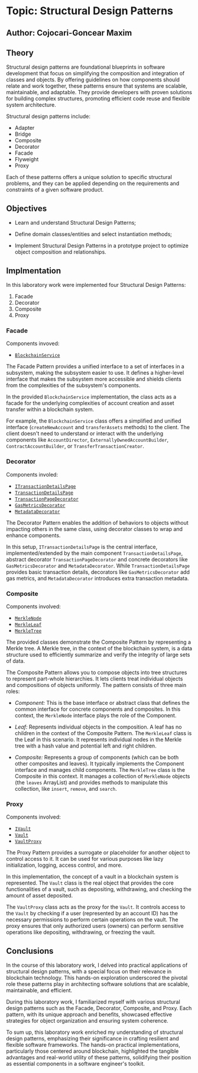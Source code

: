 # Topic: Structural Design Patterns

## Author: Cojocari-Goncear Maxim

## Theory

Structural design patterns are foundational blueprints in software development that focus on simplifying the composition and integration of classes and objects. By offering guidelines on how components should relate and work together, these patterns ensure that systems are scalable, maintainable, and adaptable. They provide developers with proven solutions for building complex structures, promoting efficient code reuse and flexible system architecture.

Structural design patterns include:

- Adapter
- Bridge
- Composite
- Decorator
- Facade
- Flyweight
- Proxy

Each of these patterns offers a unique solution to specific structural problems, and they can be applied depending on the requirements and constraints of a given software product.

## Objectives

- Learn and understand Structural Design Patterns;

- Define domain classes/entities and select instantiation methods;

- Implement Structural Design Patterns in a prototype project to optimize object composition and relationships.

## Implmentation

In this laboratory work were implemented four Structural Design Patterns:

1. Facade
2. Decorator
3. Composite
4. Proxy

### Facade

Components invoved:

- [`BlockchainService`](../src/core/BlockchainService.java)

The Facade Pattern provides a unified interface to a set of interfaces in a subsystem, making the subsystem easier to use. It defines a higher-level interface that makes the subsystem more accessible and shields clients from the complexities of the subsystem's components.

In the provided `BlockchainService` implementation, the class acts as a facade for the underlying complexities of account creation and asset transfer within a blockchain system.

For example, the `BlockchainService` class offers a simplified and unified interface (`createNewAccount` and `transferAssets` methods) to the client. The client doesn't need to understand or interact with the underlying components like `AccountDirector`, `ExternallyOwnedAccountBuilder`, `ContractAccountBuilder`, or `TransferTransactionCreator`.

### Decorator

Components involed:

- [`ITransactionDetailsPage`](../src/core/transactions/decorators/ITransactionDetailsPage.java)
- [`TransactionDetailsPage`](../src/core/transactions/decorators/TransactionDetailsPage.java)
- [`TransactionPageDecorator`](../src/core/transactions/decorators/TransactionPageDecorator.java)
- [`GasMetricsDecorator`](../src/core/transactions/decorators/GasMetricsDecorator.java)
- [`MetadataDecorator`](../src/core/transactions/decorators/MetadataDecorator.java)

The Decorator Pattern enables the addition of behaviors to objects without impacting others in the same class, using decorator classes to wrap and enhance components.

In this setup, `ITransactionDetailsPage` is the central interface, implemented/extended by the main component `TransactionDetailsPage`, abstract decorator `TransactionPageDecorator` and concrete decorators like `GasMetricsDecorator` and `MetadataDecorator`. While `TransactionDetailsPage` provides basic transaction details, decorators like `GasMetricsDecorator` add gas metrics, and `MetadataDecorator` introduces extra transaction metadata.

### Composite

Components involved:

- [`MerkleNode`](../src/cryptography/MerkleNode.java)
- [`MerkleLeaf`](../src/cryptography/MerkleLeaf.java)
- [`MerkleTree`](../src/cryptography/MerkleTree.java)

The provided classes demonstrate the Composite Pattern by representing a Merkle tree. A Merkle tree, in the context of the blockchain system, is a data structure used to efficiently summarize and verify the integrity of large sets of data.

The Composite Pattern allows you to compose objects into tree structures to represent part-whole hierarchies. It lets clients treat individual objects and compositions of objects uniformly. The pattern consists of three main roles:

- _Component:_ This is the base interface or abstract class that defines the common interface for concrete components and composites. In this context, the `MerkleNode` interface plays the role of the Component.

- _Leaf:_ Represents individual objects in the composition. A leaf has no children in the context of the Composite Pattern. The `MerkleLeaf` class is the Leaf in this scenario. It represents individual nodes in the Merkle tree with a hash value and potential left and right children.

- _Composite:_ Represents a group of components (which can be both other composites and leaves). It typically implements the Component interface and manages child components. The `MerkleTree` class is the Composite in this context. It manages a collection of `MerkleNode` objects (the `leaves` ArrayList) and provides methods to manipulate this collection, like `insert`, `remove`, and `search`.

### Proxy

Components involved:

- [`IVault`](../src/core/vault/interfaces/IVault.java)
- [`Vault`](../src/core/vault/Vault.java)
- [`VaultProxy`](../src/core/vault/VaultProxy.java)

The Proxy Pattern provides a surrogate or placeholder for another object to control access to it. It can be used for various purposes like lazy initialization, logging, access control, and more.

In this implementation, the concept of a vault in a blockchain system is represented. The `Vault` class is the real object that provides the core functionalities of a vault, such as depositing, withdrawing, and checking the amount of asset deposited.

The `VaultProxy` class acts as the proxy for the `Vault`. It controls access to the `Vault` by checking if a user (represented by an account ID) has the necessary permissions to perform certain operations on the vault. The proxy ensures that only authorized users (owners) can perform sensitive operations like depositing, withdrawing, or freezing the vault.

## Conclusions

In the course of this laboratory work, I delved into practical applications of structural design patterns, with a special focus on their relevance in blockchain technology. This hands-on exploration underscored the pivotal role these patterns play in architecting software solutions that are scalable, maintainable, and efficient.

During this laboratory work, I familiarized myself with various structural design patterns such as the Facade, Decorator, Composite, and Proxy. Each pattern, with its unique approach and benefits, showcased effective strategies for object organization and ensuring system coherence.

To sum up, this laboratory work enriched my understanding of structural design patterns, emphasizing their significance in crafting resilient and flexible software frameworks. The hands-on practical implementations, particularly those centered around blockchain, highlighted the tangible advantages and real-world utility of these patterns, solidifying their position as essential components in a software engineer's toolkit.
